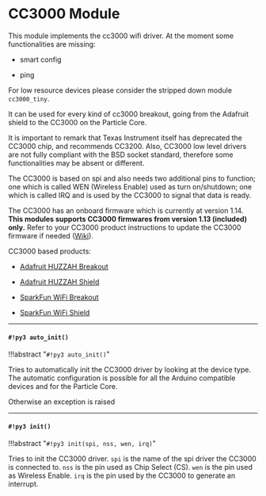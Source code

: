 # CC3000 Module

This module implements the cc3000 wifi driver. At the moment some functionalities are missing:


* smart config


* ping

For low resource devices please consider the stripped down module `cc3000_tiny`.

It can be used for every kind of cc3000 breakout, going from the Adafruit shield to the CC3000 on the Particle Core.

It is important to remark that Texas Instrument itself has deprecated the CC3000 chip, and recommends CC3200. Also, CC3000 low level drivers are not fully compliant with the BSD socket standard, therefore some functionalities may be absent or different.

The CC3000 is based on spi and also needs two additional pins to function; one which is called WEN (Wireless Enable) used as turn on/shutdown; one which is called IRQ and is used by the CC3000 to signal that data is ready.

The CC3000 has an onboard firmware which is currently at version 1.14. **This modules supports CC3000 firmwares
from version 1.13 (included) only.** Refer to your CC3000 product instructions to update the CC3000 firmware if needed
([Wiki](http://processors.wiki.ti.com/index.php/CC3000)).

CC3000 based products:


* [Adafruit HUZZAH Breakout](https://www.adafruit.com/products/1469)


* [Adafruit HUZZAH Shield](http://www.adafruit.com/product/1491)


* [SparkFun WiFi Breakout](https://www.sparkfun.com/products/12072)


* [SparkFun WiFi Shield](https://www.sparkfun.com/products/12071)


---
#### `#!py3 auto_init()`

!!!abstract "`#!py3 auto_init()`"

Tries to automatically init the CC3000 driver by looking at the device type.
The automatic configuration is possible for all the Arduino compatible devices
and for the Particle Core.

Otherwise an exception is raised


---
#### `#!py3 init()`

!!!abstract "`#!py3 init(spi, nss, wen, irq)`"

Tries to init the CC3000 driver. ```spi``` is the name of the spi driver the CC3000 is connected to.
```nss``` is the pin used as Chip Select (CS). ```wen``` is the pin used as Wireless Enable. ```irq``` is the pin used by
the CC3000 to generate an interrupt.
